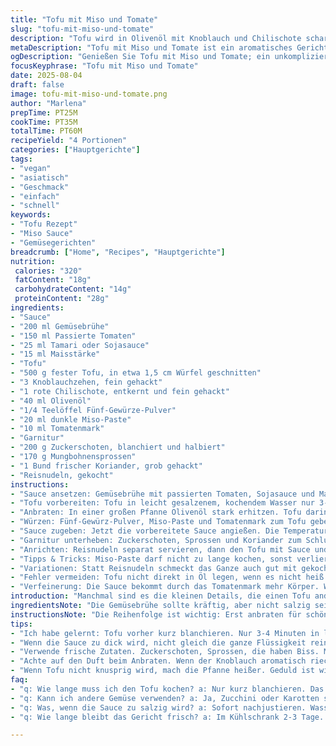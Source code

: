 ```yaml
---
title: "Tofu mit Miso und Tomate"
slug: "tofu-mit-miso-und-tomate"
description: "Tofu wird in Olivenöl mit Knoblauch und Chilischote scharf angebraten, gewürzt mit Fünf-Gewürze-Pulver, Miso- und Tomatenpasten. Eine leicht eingedickte Sauce aus Gemüsebrühe, Tomatensauce, Sojasauce und Maisstärke verstärkt den Geschmack. Frische Zuckerschoten, Sojasprossen und Koriander kommen zum Schluss dazu und sorgen für Frische. Serviert wird alles mit Reisnudeln. Ein vegetarisch-veganes Gericht, frei von Nüssen, Laktose und Eiern, mit wenigen Zutaten, dafür guter Textur und intensiven Aromen."
metaDescription: "Tofu mit Miso und Tomate ist ein aromatisches Gericht, vegan und voller frischer Aromen, perfekt für geschmackvolle Mahlzeiten"
ogDescription: "Genießen Sie Tofu mit Miso und Tomate; ein unkompliziertes Rezept voller Geschmack und gesunder Zutaten, ideal für jeden Tag"
focusKeyphrase: "Tofu mit Miso und Tomate"
date: 2025-08-04
draft: false
image: tofu-mit-miso-und-tomate.png
author: "Marlena"
prepTime: PT25M
cookTime: PT35M
totalTime: PT60M
recipeYield: "4 Portionen"
categories: ["Hauptgerichte"]
tags:
- "vegan"
- "asiatisch"
- "Geschmack"
- "einfach"
- "schnell"
keywords:
- "Tofu Rezept"
- "Miso Sauce"
- "Gemüsegerichten"
breadcrumb: ["Home", "Recipes", "Hauptgerichte"]
nutrition: 
 calories: "320"
 fatContent: "18g"
 carbohydrateContent: "14g"
 proteinContent: "28g"
ingredients:
- "Sauce"
- "200 ml Gemüsebrühe"
- "150 ml Passierte Tomaten"
- "25 ml Tamari oder Sojasauce"
- "15 ml Maisstärke"
- "Tofu"
- "500 g fester Tofu, in etwa 1,5 cm Würfel geschnitten"
- "3 Knoblauchzehen, fein gehackt"
- "1 rote Chilischote, entkernt und fein gehackt"
- "40 ml Olivenöl"
- "1/4 Teelöffel Fünf-Gewürze-Pulver"
- "20 ml dunkle Miso-Paste"
- "10 ml Tomatenmark"
- "Garnitur"
- "200 g Zuckerschoten, blanchiert und halbiert"
- "170 g Mungbohnensprossen"
- "1 Bund frischer Koriander, grob gehackt"
- "Reisnudeln, gekocht"
instructions:
- "Sauce ansetzen: Gemüsebrühe mit passierten Tomaten, Sojasauce und Maisstärke in Schüssel mischen; Maisstärke vorher in wenig kaltem Wasser auflösen, damit keine Klümpchen entstehen. Beiseite stellen."
- "Tofu vorbereiten: Tofu in leicht gesalzenem, kochendem Wasser nur 3-4 Minuten ziehen lassen, nicht zu lange, sonst wird er zu matschig; abtropfen lassen, trocken tupfen. Das reduziert das Wasser, sorgt für bessere Bräunung."
- "Anbraten: In einer großen Pfanne Olivenöl stark erhitzen. Tofu darin portionsweise anbraten, damit sie nicht dämpfen. Knusprige, goldgelbe Kruste an allen Seiten, das ist der Punkt. Knoblauch und Chili gleich mit dazugeben, werden dann aromatisch ohne zu verbrennen."
- "Würzen: Fünf-Gewürz-Pulver, Miso-Paste und Tomatenmark zum Tofu geben, kurz mit anschwitzen, bis die Gewürzpaste beginnt, am Pfannenboden zu haften und zu brutzeln. Vorsicht, dass es nicht anbrennt, sonst wird‘s bitter."
- "Sauce zugeben: Jetzt die vorbereitete Sauce angießen. Die Temperatur auf mittelhoch setzen. Aufkochen lassen, dann Hitze leicht reduzieren. Ideal ist ein leichtes Blubbern und ein Duft von Umami und Tomate in der Luft. 9-10 Minuten köcheln lassen, bis die Sauce etwas eindickt und eine glänzende, sämige Konsistenz zeigt."
- "Garnitur unterheben: Zuckerschoten, Sprossen und Koriander zum Schluss unterheben. Kurz mit warm werden lassen, sie sollen knackig bleiben; nicht mitkochen, sonst verlieren sie Frische und Farbe."
- "Anrichten: Reisnudeln separat servieren, dann den Tofu mit Sauce und Gemüse darüber geben. Etwas Koriander zum Garnieren."
- "Tipps & Tricks: Miso-Paste darf nicht zu lange kochen, sonst verliert sie ihre Tiefe, deshalb immer gegen Ende unterrühren. Statt Zuckerschoten kann man grüne Bohnen oder Brokkoliröschen nehmen. Wenn kein Tamari da ist, helfe ich mir mit normaler Sojasauce, aber reduziere die Salzmenge später. Bevorzugt trockenen, festen, nicht eingebrannte Pfanne."
- "Variationen: Statt Reisnudeln schmeckt das Ganze auch gut mit gekochtem Quinoa oder grobem Couscous. Wer auf mehr Schärfe steht, kann frischen Ingwer hinzufügen; 1 Teelöffel frisch gerieben, zusammen mit Knoblauch."
- "Fehler vermeiden: Tofu nicht direkt in Öl legen, wenn es nicht heiß genug ist. Sonst saugt er sich voll und wird matschig. Geduld haben, bis sich auf den Würfeln eine Kruste bildet, erst dann wenden."
- "Verfeinerung: Die Sauce bekommt durch das Tomatenmark mehr Körper. Wenn sie zu dick wird, mit etwas warmem Wasser verdünnen, besser als zu früh zu viel Flüssigkeit reingeben. Das habe ich oft erlebt: Sauce zerläuft, statt Bindung."
introduction: "Manchmal sind es die kleinen Details, die einen Tofu anders machen. Ein roter Hauch von Chili, Knoblauch, tiefe Miso-Noten kombiniert mit fruchtigen Tomaten, der Kontrast von knackigem Gemüse und samtiger Sauce. Frisch gekaufte feste Tofu-Blocke ohne Zusatzstoffe, nicht zu weich, geben diesen Biss – nicht diese labbrigen Dinger, die sofort zerfallen. Er hitzebehandelt, angebraten, bekommt eine leicht nussige Kruste, das ist Grundvoraussetzung für Geschmack. Sauce? Braucht Tiefe und Bindung, sonst steht alles pappig ohne Textur auf der Gabel. Das Gericht ist schnell, vielfältig, dabei vegan. Perfekt, wenn man Zeit hat, aber nicht ewig in der Küche stehen will. Außerdem tolle Resteverwertung für Tomatenmark und Misopaste im Kühlschrank. Einfache Technik, mit Konzentration auf Timing und Sensorik. Kein unnötiges Rumgerühre oder Überkochen."
ingredientsNote: "Die Gemüsebrühe sollte kräftig, aber nicht salzig sein, damit die Sojasauce später nachjustiert werden kann. Passierte Tomaten nach Möglichkeit mit wenig Zusatzstoffen nehmen, sie sind oft süßer als erwartet. Olivenöl bringt Geschmack, man kann aber auch Sesamöl verwenden für nussige Note – aber sparsam, Sesamöl wird schnell bitter. Für das Fünf-Gewürz-Pulver lohnt es sich, immer eine frische Packung zu nutzen, weil das Aroma sonst flach wird; alternativ im Asia-Laden frisch gemahlenen Sternanis mit Zimt und Nelken mischen. Tofu sollte gut abgetropft sein. Beim Mischverhältnis Miso zu Tomatenmark habe ich 1 zu 0,5 gewählt, da zu viel Tomatenmark das Aroma dominiert. Für die Garnitur sind frische, knackige Zutaten wie Zuckerschoten und Sprossen essentiell, sie geben den Texturkontrast – kann man variieren, je nach Saison."
instructionsNote: "Die Reihenfolge ist wichtig: Erst anbraten für schöne Kruste, dann Würzen, Sauce dazugeben und erst danach das Gemüse, um den knackigen Biss zu erhalten. Beim Anbraten höre ich auf die Pfanne: Erst leises Knistern, dann ein stärkeres Brutzeln, genau dann sind die Ränder des Tofus braun genug zum Wenden. Auf gar keinen Fall zu früh wenden oder zu oft bewegen; das zerstört die Textur. Die Sauce wird nur kurz aufgekocht und dann bei mittlerer Hitze eingedickt – ein leichter Glanz an der Oberfläche verrät den richtigen Zeitpunkt. Zwischendurch muss man das Pfanneninnere beobachten, wenn es anfängt, die Aromen am Rand leicht karamellisieren zu lassen, entsteht dieser Geschmack, der Miso besonders betont. Beim Gemüse aufpassen: zu langes Kochen heißt matschig und farblos. Immer erst zum Schluss untermischen und nur ganz kurz erwärmen. Reisnudeln gesondert zubereiten, dann am Ende direkt auf Teller verteilen, heiß, damit nichts verwässert. Wenn die Sauce zu dünn ist, noch etwas Maisstärke mit kaltem Wasser anrühren und kurz einziehen lassen. Kleiner Trick: Wenn's mal zu herb ist, hilft ein klitzekleines bisschen Zucker oder ein Spritzer Reisessig für Balance."
tips:
- "Ich habe gelernt: Tofu vorher kurz blanchieren. Nur 3-4 Minuten in leicht gesalzenem Wasser. Dann wird er nicht matschig. Dreht gut an. Genug hitze.  Knusprige Kruste ist wichtig für Textur."
- "Wenn die Sauce zu dick wird, nicht gleich die ganze Flüssigkeit reingeben. Lieber etwas warmes Wasser dazu. Sonst läuft’s über.  Gutes Gleichgewicht ist wichtig, damit die Sauce schön glänzt."
- "Verwende frische Zutaten. Zuckerschoten, Sprossen, die haben Biss. Mann kann auch Paprika nehmen. Aber mach’s nicht zu früh. Erst zum Schluss geben.  Violette und grüne machen sich gut."
- "Achte auf den Duft beim Anbraten. Wenn der Knoblauch aromatisch riecht und die Gewürze am Pfannenboden brutzeln, ist das der richtige Moment. Immer schön aufmerksam bleiben. Zwischen duftenden Aromen und überbraten hin und her."
- "Wenn Tofu nicht knusprig wird, mach die Pfanne heißer. Geduld ist wichtig. Zu früh wenden bringt keine Kruste. Lieber warten; schöner Bräunungseffekt ist geschmacklich entscheidend."
faq:
- "q: Wie lange muss ich den Tofu kochen? a: Nur kurz blanchieren. Das reicht. 3-4 Minuten. Vermeide matschigkeit. Braucht Spannung und Biss."
- "q: Kann ich andere Gemüse verwenden? a: Ja, Zucchini oder Karotten sind auch toll. Je nach Saison. Mische es, komm in Versuchung.  Vielseitigkeit ist wichtig."
- "q: Was, wenn die Sauce zu salzig wird? a: Sofort nachjustieren. Wasser oder etwas Zucker einfügen. Das hilft, aber immer langsam. Zutaten sollten harmonieren."
- "q: Wie lange bleibt das Gericht frisch? a: Im Kühlschrank 2-3 Tage. Aber besser frisch genießen. Einfrieren ist nervig. Um die Textur zu retten, mache es frisch."

---
```

